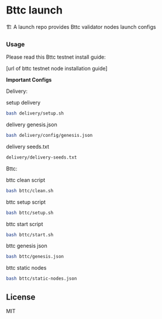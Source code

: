 # Bttc launch

🏗 A launch repo provides Bttc validator nodes launch configs

### Usage

Please read this Bttc testnet install guide:

[url of bttc  testnet  node installation guide]


**Important Configs**

Delivery:

setup delivery
```bash
bash delivery/setup.sh
```

delivery genesis.json
```bash
bash delivery/config/genesis.json
```

delivery seeds.txt
```bash
delivery/delivery-seeds.txt
```


Bttc:

bttc clean script
```bash
bash bttc/clean.sh
```

bttc setup script
```bash
bash bttc/setup.sh
```

bttc start script
```bash
bash bttc/start.sh
```

bttc genesis json
```bash
bash bttc/genesis.json
```

bttc static nodes
```bash
bash bttc/static-nodes.json
```

## License

MIT
